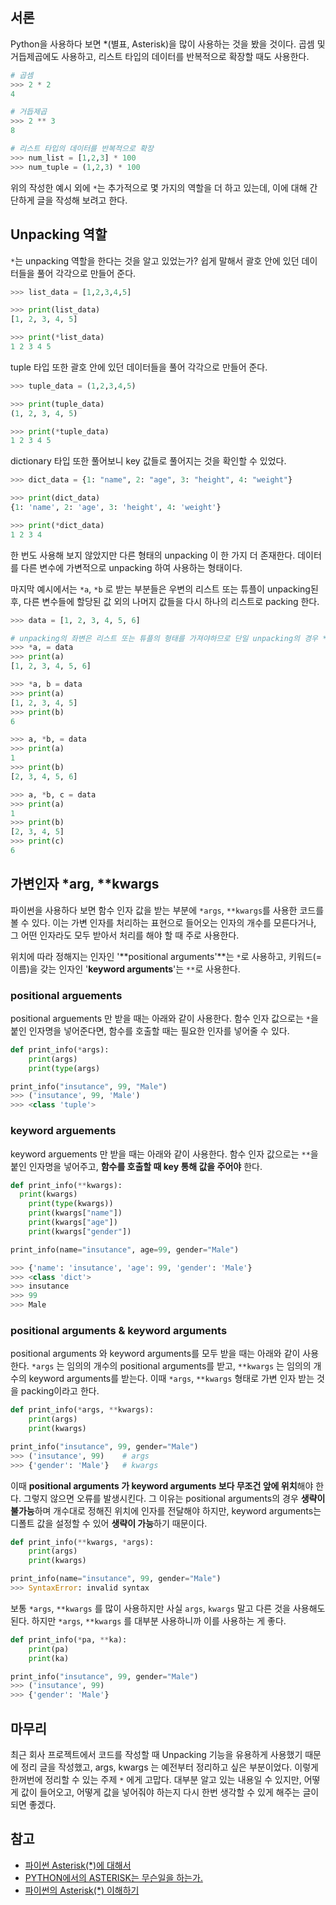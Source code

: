 ## 서론

Python을 사용하다 보면 *(별표, Asterisk)을 많이 사용하는 것을 봤을 것이다.
곱셈 및 거듭제곱에도 사용하고, 리스트 타입의 데이터를 반복적으로 확장할 때도 사용한다.

```python
# 곱셈
>>> 2 * 2
4

# 거듭제곱
>>> 2 ** 3
8
```

```python
# 리스트 타입의 데이터를 반복적으로 확장
>>> num_list = [1,2,3] * 100
>>> num_tuple = (1,2,3) * 100
```

위의 작성한 예시 외에 `*`는 추가적으로 몇 가지의 역할을 더 하고 있는데, 이에 대해 간단하게 글을 작성해 보려고 한다.

## Unpacking 역할

`*`는 unpacking 역할을 한다는 것을 알고 있었는가? 
쉽게 말해서 괄호 안에 있던 데이터들을 풀어 각각으로 만들어 준다.

```python
>>> list_data = [1,2,3,4,5]

>>> print(list_data)
[1, 2, 3, 4, 5]

>>> print(*list_data)
1 2 3 4 5
```

tuple 타입 또한 괄호 안에 있던 데이터들을 풀어 각각으로 만들어 준다.

```python
>>> tuple_data = (1,2,3,4,5)

>>> print(tuple_data)
(1, 2, 3, 4, 5)

>>> print(*tuple_data)
1 2 3 4 5
```

dictionary 타입 또한 풀어보니 key 값들로 풀어지는 것을 확인할 수 있었다.

```python
>>> dict_data = {1: "name", 2: "age", 3: "height", 4: "weight"}

>>> print(dict_data)
{1: 'name', 2: 'age', 3: 'height', 4: 'weight'}

>>> print(*dict_data)
1 2 3 4
```

한 번도 사용해 보지 않았지만 다른 형태의 unpacking 이 한 가지 더 존재한다. 데이터를 다른 변수에 가변적으로 unpacking 하여 사용하는 형태이다. 

마지막 예시에서는 `*a`, `*b` 로 받는 부분들은 우변의 리스트 또는 튜플이 unpacking된 후, 다른 변수들에 할당된 값 외의 나머지 값들을 다시 하나의 리스트로 packing 한다. 

```python
>>> data = [1, 2, 3, 4, 5, 6]

# unpacking의 좌변은 리스트 또는 튜플의 형태를 가져야하므로 단일 unpacking의 경우 *a가 아닌 *a,를 사용
>>> *a, = data
>>> print(a)
[1, 2, 3, 4, 5, 6]

>>> *a, b = data
>>> print(a)
[1, 2, 3, 4, 5]
>>> print(b)
6

>>> a, *b, = data
>>> print(a)
1
>>> print(b)
[2, 3, 4, 5, 6]

>>> a, *b, c = data
>>> print(a)
1
>>> print(b)
[2, 3, 4, 5]
>>> print(c)
6
```

## 가변인자 *arg, **kwargs

파이썬을 사용하다 보면 함수 인자 값을 받는 부분에 `*args`, `**kwargs`를 사용한 코드를 볼 수 있다. 이는 가변 인자를 처리하는 표현으로 들어오는 인자의 개수를 모른다거나, 그 어떤 인자라도 모두 받아서 처리를 해야 할 때 주로 사용한다.

위치에 따라 정해지는 인자인 '**positional arguments'**는 `*`로 사용하고, 키워드(=이름)을 갖는 인자인 '**keyword arguments**'는 `**`로 사용한다.

### positional arguements

positional arguements 만 받을 때는 아래와 같이 사용한다.
함수 인자 값으로는 `*`을 붙인 인자명을 넣어준다면, 함수를 호출할 때는 필요한 인자를 넣어줄 수 있다.

```python
def print_info(*args):
	print(args)
	print(type(args)

print_info("insutance", 99, "Male")
>>> ('insutance', 99, 'Male')
>>> <class 'tuple'>
```

### keyword arguements

keyword arguements 만 받을 때는 아래와 같이 사용한다.
함수 인자 값으로는 `**`을 붙인 인자명을 넣어주고, **함수를 호출할 때 key 통해 값을 주어야** 한다.

```python
def print_info(**kwargs):
  print(kwargs)
	print(type(kwargs))
	print(kwargs["name"])
	print(kwargs["age"])
	print(kwargs["gender"])

print_info(name="insutance", age=99, gender="Male")

>>> {'name': 'insutance', 'age': 99, 'gender': 'Male'}
>>> <class 'dict'>
>>> insutance
>>> 99
>>> Male
```

### positional arguments & keyword arguments

positional arguments 와 keyword arguments를 모두 받을 때는 아래와 같이 사용한다.
`*args` 는 임의의 개수의 positional arguments를 받고, `**kwargs` 는 임의의 개수의 keyword arguments를 받는다. 이때 `*args`, `**kwargs` 형태로 가변 인자 받는 것을 packing이라고 한다.

```python
def print_info(*args, **kwargs):
    print(args)
    print(kwargs)

print_info("insutance", 99, gender="Male")
>>> ('insutance', 99)    # args
>>> {'gender': 'Male'}   # kwargs
```

이때 **positional arguments 가 keyword arguments 보다 무조건 앞에 위치**해야 한다. 그렇지 않으면 오류를 발생시킨다. 그 이유는 positional arguments의 경우 **생략이 불가능**하며 개수대로 정해진 위치에 인자를 전달해야 하지만, keyword arguments는 디폴트 값을 설정할 수 있어 **생략이 가능**하기 때문이다.

```python
def print_info(**kwargs, *args):
    print(args)
    print(kwargs)

print_info(name="insutance", 99, gender="Male")
>>> SyntaxError: invalid syntax
```

보통 `*args`, `**kwargs` 를 많이 사용하지만 사실 `args`, `kwargs` 말고 다른 것을 사용해도 된다. 하지만 `*args`, `**kwargs` 를 대부분 사용하니까 이를 사용하는 게 좋다.

```python
def print_info(*pa, **ka):
    print(pa)
    print(ka)

print_info("insutance", 99, gender="Male")
>>> ('insutance', 99)
>>> {'gender': 'Male'}
```

## 마무리

최근 회사 프로젝트에서 코드를 작성할 때 Unpacking 기능을 유용하게 사용했기 때문에 정리 글을 작성했고, args, kwargs 는 예전부터 정리하고 싶은 부분이었다. 이렇게 한꺼번에 정리할 수 있는 주제 `*` 에게 고맙다. 대부분 알고 있는 내용일 수 있지만, 어떻게 값이 들어오고, 어떻게 값을 넣어줘야 하는지 다시 한번 생각할 수 있게 해주는 글이 되면 좋겠다.

## 참고

- [파이썬 Asterisk(*)에 대해서](https://dailyheumsi.tistory.com/41)
- [PYTHON에서의 ASTERISK는 무슨일을 하는가.](https://jangjy.tistory.com/358)
- [파이썬의 Asterisk(*) 이해하기](https://mingrammer.com/understanding-the-asterisk-of-python/)
